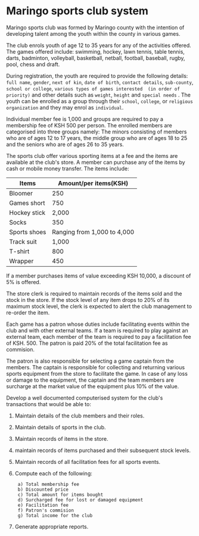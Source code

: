 # Maringo sports club system
Maringo sports club was formed by Maringo county with the intention of developing talent among the youth within the county in various games.

The club enrols youth of age 12 to 35 years for any of the activities offered. The games offered include: swimming, hockey, lawn tennis, table tennis, darts, badminton, volleyball, basketball, netball, football, baseball, rugby, pool, chess and draft.

During registration, the youth are required to provide the following details: `full name`, `gender`, `next of kin`, `date of birth`, `contact details`, `sub-county`, `school or college`, `various types of games interested  (in order of priority)` and other details such as `weight`, `height` and `special needs` . The youth can be enrolled as a group through their `school`, `college`, or `religious organization` and they may enrol as `individual`.

Individual member fee is 1,000 and groups are required to pay a membership fee of KSH 500 per person.
The enrolled members are categorised into three groups namely: The minors consisting of members who are of ages 12 to 17 years, the middle group who are of ages 18 to 25 and the seniors who are of ages 26 to 35 years.

The sports club offer various sporting items at a fee and the items are available at the club's store. A member can purchase any of the items by cash or mobile money transfer. The items include:

|Items   | Amount/per items(KSH)|
|--------|---------|
|Bloomer|250|
|Games short|750|
|Hockey stick|2,000|
|Socks|350|
|Sports shoes|Ranging from 1,000 to 4,000|
|Track suit|1,000|
|T-shirt|800|
|Wrapper|450|

If a member purchases items of value exceeding KSH 10,000, a discount of 5% is offered.

The store clerk is required to maintain records of the items sold and the stock in the store. If the stock level of any item drops to 20% of its maximum stock level, the clerk is expected to alert the club management to re-order the item.

Each game has a patron whose duties include facilitating events within the club and with other external teams. If a team is required to play against an external team, each member of the team is required to pay a facilitation  fee of KSH. 500. The patron is paid 20% of the total facilitation fee as commision.

The patron is also responsible for selecting a game captain from the members. The captain is responsible for collecting and returning various sports equipment from the store to facilitate the game. In case of any loss or damage to the equipment, the captain and the team members are surcharge at the market value of the equipment plus 10% of the value.  

Develop a well documented computerised system for the club's transactions that would be able to:

1. Maintain details of the club members and their roles.
2. Maintain details of sports in the club.
3. Maintain records of items in the store.
4. maintain records of items purchased and their subsequent stock levels.
5. Maintain records of all facilitation fees for all sports events.
6. Compute each of the following:

        a) Total membership fee
        b) Discounted price
        c) Total amount for items bought
        d) Surcharged fee for lost or damaged equipment
        e) Facilitation fee
        f) Patron's commision
        g) Total income for the club

7. Generate appropriate reports.
